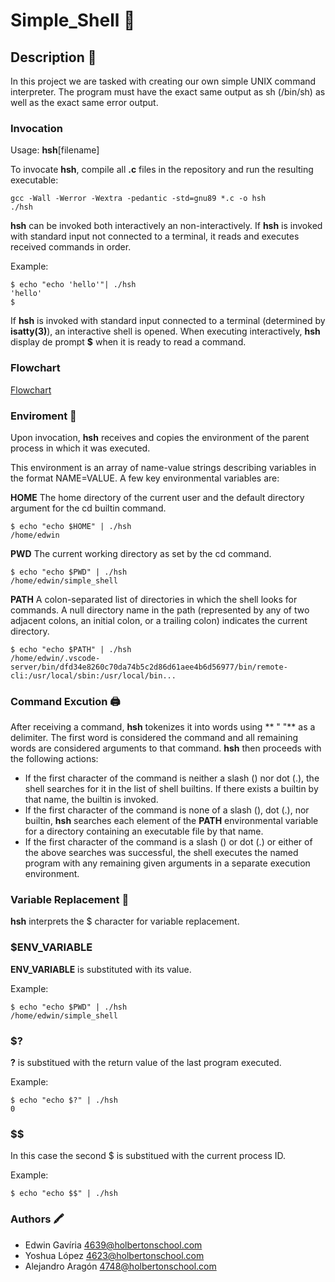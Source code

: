 # **Simple_Shell** :shell:

## Description :scroll:

In this project we are tasked with creating our own simple UNIX command interpreter. The program must have the exact same output as sh (/bin/sh) as well as the exact same error output.

### Invocation

Usage: **hsh**[filename]

To invocate **hsh**, compile all **.c** files in the repository and run the resulting executable:

~~~
gcc -Wall -Werror -Wextra -pedantic -std=gnu89 *.c -o hsh
./hsh
~~~

**hsh** can be invoked both interactively an non-interactively. If **hsh** is invoked with standard input not connected to a terminal, it reads and executes received commands in order.

Example:

~~~
$ echo "echo 'hello'"| ./hsh
'hello'
$
~~~

If **hsh** is invoked with standard input connected to a terminal (determined by **isatty(3)**), an interactive shell is opened. When executing interactively, **hsh** display de prompt **$** when it is ready to read a command.

### Flowchart

[Flowchart](https://ibb.co/ZmK9cb9)


### Enviroment :evergreen_tree:

Upon invocation, **hsh** receives and copies the environment of the parent process in which it was executed.

This environment is an array of name-value strings describing variables in the format NAME=VALUE. A few key environmental variables are:

**HOME**
The home directory of the current user and the default directory argument for the cd builtin command.

~~~
$ echo "echo $HOME" | ./hsh
/home/edwin
~~~


**PWD**
The current working directory as set by the cd command.

~~~
$ echo "echo $PWD" | ./hsh
/home/edwin/simple_shell
~~~

**PATH**
A colon-separated list of directories in which the shell looks for commands. A null directory name in the path (represented by any of two adjacent colons, an initial colon, or a trailing colon) indicates the current directory.

~~~
$ echo "echo $PATH" | ./hsh
/home/edwin/.vscode-server/bin/dfd34e8260c70da74b5c2d86d61aee4b6d56977/bin/remote-cli:/usr/local/sbin:/usr/local/bin...
~~~

### Command Excution :printer:

After receiving a command, **hsh** tokenizes it into words using ** " "**  as a delimiter. The first word is considered the command and all remaining words are considered arguments to that command. **hsh** then proceeds with the following actions:

* If the first character of the command is neither a slash (\) nor dot (.), the shell searches for it in the list of shell builtins. If there exists a builtin by that name, the builtin is invoked.
* If the first character of the command is none of a slash (\), dot (.), nor builtin, **hsh** searches each element of the **PATH** environmental variable for a directory containing an executable file by that name.
* If the first character of the command is a slash (\) or dot (.) or either of the above searches was successful, the shell executes the named program with any remaining given arguments in a separate execution environment.

### Variable Replacement :pushpin:

**hsh** interprets the $ character for variable replacement.

### $ENV_VARIABLE

**ENV_VARIABLE** is substituted with its value.

Example:

~~~
$ echo "echo $PWD" | ./hsh 
/home/edwin/simple_shell
~~~

### $?

**?** is substitued with the return value of the last program executed.

Example:

~~~
$ echo "echo $?" | ./hsh
0
~~~

### $$

In this case the second $ is substitued with the current process ID.

Example:

~~~
$ echo "echo $$" | ./hsh

~~~


### Authors :crayon:

* Edwin Gavíria <4639@holbertonschool.com>
* Yoshua López <4623@holbertonschool.com>
* Alejandro Aragón <4748@holbertonschool.com>
